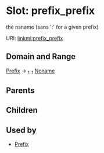 
# Slot: prefix_prefix


the nsname (sans ':' for a given prefix)

URI: [linkml:prefix_prefix](https://w3id.org/linkml/prefix_prefix)


## Domain and Range

[Prefix](Prefix.md) &#8594;  <sub>1..1</sub> [Ncname](types/Ncname.md)

## Parents


## Children


## Used by

 * [Prefix](Prefix.md)
